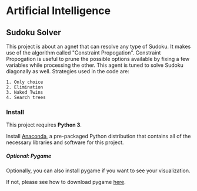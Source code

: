 # Artificial Intelligence 
## Sudoku Solver
This project is about an agnet that can resolve any type of Sudoku. It makes use of the algorithm called "Constraint Propogation". Constraint Propogation is useful to prune the possible options available by fixing a few variables while processing the other. This agent is tuned to solve Sudoku diagonally as well. 
Strategies used in the code are:
```
1. Only choice
2. Elimination
3. Naked Twins
4. Search trees
```

### Install

This project requires **Python 3**.

Install [Anaconda](https://www.continuum.io/downloads), a pre-packaged Python distribution that contains all of the necessary libraries and software for this project. 

##### Optional: Pygame

Optionally, you can also install pygame if you want to see your visualization. 

If not, please see how to download pygame [here](http://www.pygame.org/download.shtml).
